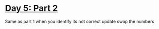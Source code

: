 # [Day 5: Part 2](https://adventofcode.com/2024/day/5)

Same as part 1 when you identify its not correct update swap the numbers

